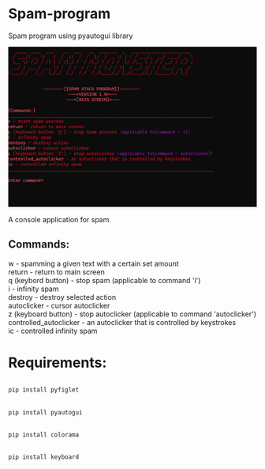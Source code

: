 # Spam-program
Spam program using pyautogui library

![](screenImage.png)

A console application for spam.

<h2>Commands:</h2>

w - spamming a given text with a certain set amount
<br>
return - return to main screen
<br>
q (keybord button) - stop spam (applicable to command 'i')
<br>
i - infinity spam
<br>
destroy - destroy selected action
<br>
autoclicker - cursor autoclicker
<br>
z (keyboard button) - stop autoclicker (applicable to command 'autoclicker')
<br>
controlled_autoclicker - an autoclicker that is controlled by keystrokes
<br>
ic - controlled infinity spam

<h1>Requirements:</h1>

##
    pip install pyfiglet

##
    pip install pyautogui

##
    pip install colorama

##
    pip install keyboard
